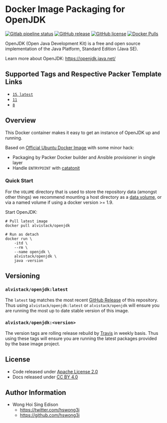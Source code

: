 # Docker Image Packaging for OpenJDK

[![Gitlab pipeline status](https://img.shields.io/gitlab/pipeline/alvistack/docker-openjdk/master)](https://gitlab.com/alvistack/docker-openjdk/-/pipelines)
[![GitHub release](https://img.shields.io/github/release/alvistack/docker-openjdk.svg)](https://github.com/alvistack/docker-openjdk/releases)
[![GitHub license](https://img.shields.io/github/license/alvistack/docker-openjdk.svg)](https://github.com/alvistack/docker-openjdk/blob/master/LICENSE)
[![Docker Pulls](https://img.shields.io/docker/pulls/alvistack/openjdk.svg)](https://hub.docker.com/r/alvistack/openjdk/)

OpenJDK (Open Java Development Kit) is a free and open source implementation of the Java Platform, Standard Edition (Java SE).

Learn more about OpenJDK: <https://openjdk.java.net/>

## Supported Tags and Respective Packer Template Links

  - [`15`, `latest`](https://github.com/alvistack/docker-openjdk/blob/master/packer/docker-15/packer.json)
  - [`11`](https://github.com/alvistack/docker-openjdk/blob/master/packer/docker-11/packer.json)
  - [`8`](https://github.com/alvistack/docker-openjdk/blob/master/packer/docker-8/packer.json)

## Overview

This Docker container makes it easy to get an instance of OpenJDK up and running.

Based on [Official Ubuntu Docker Image](https://hub.docker.com/_/ubuntu/) with some minor hack:

  - Packaging by Packer Docker builder and Ansible provisioner in single layer
  - Handle `ENTRYPOINT` with [catatonit](https://github.com/openSUSE/catatonit)

### Quick Start

For the `VOLUME` directory that is used to store the repository data (amongst other things) we recommend mounting a host directory as a [data volume](https://docs.docker.com/engine/tutorials/dockervolumes/#/data-volumes), or via a named volume if using a docker version \>= 1.9.

Start OpenJDK:

    # Pull latest image
    docker pull alvistack/openjdk
    
    # Run as detach
    docker run \
        -itd \
        --rm \
        --name openjdk \
        alvistack/openjdk \
        java -version

## Versioning

### `alvistack/openjdk:latest`

The `latest` tag matches the most recent [GitHub Release](https://github.com/alvistack/docker-openjdk/releases) of this repository. Thus using `alvistack/openjdk:latest` or `alvistack/openjdk` will ensure you are running the most up to date stable version of this image.

### `alvistack/openjdk:<version>`

The version tags are rolling release rebuild by [Travis](https://travis-ci.com/alvistack/docker-openjdk) in weekly basis. Thus using these tags will ensure you are running the latest packages provided by the base image project.

## License

  - Code released under [Apache License 2.0](LICENSE)
  - Docs released under [CC BY 4.0](http://creativecommons.org/licenses/by/4.0/)

## Author Information

  - Wong Hoi Sing Edison
      - <https://twitter.com/hswong3i>
      - <https://github.com/hswong3i>

